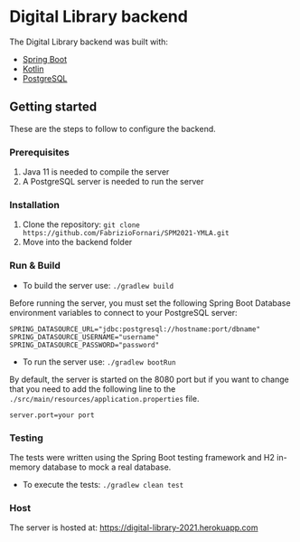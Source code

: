 # Digital Library backend

The Digital Library backend was built with:

- [Spring Boot](https://spring.io/projects/spring-boot)
- [Kotlin](https://kotlinlang.org/)
- [PostgreSQL](https://www.postgresql.org/)

## Getting started

These are the steps to follow to configure the backend.

### Prerequisites

1. Java 11 is needed to compile the server
2. A PostgreSQL server is needed to run the server

### Installation

1. Clone the repository: `git clone https://github.com/FabrizioFornari/SPM2021-YMLA.git`
2. Move into the backend folder

### Run & Build

- To build the server use: `./gradlew build`

Before running the server, you must set the following Spring Boot Database environment variables to connect to your
PostgreSQL server:

```
SPRING_DATASOURCE_URL="jdbc:postgresql://hostname:port/dbname"
SPRING_DATASOURCE_USERNAME="username"
SPRING_DATASOURCE_PASSWORD="password"
```

- To run the server use: `./gradlew bootRun`

By default, the server is started on the 8080 port but if you want to change that you need to add the following line to
the `./src/main/resources/application.properties` file.

```shell script
server.port=your port
```

### Testing

The tests were written using the Spring Boot testing framework and H2 in-memory database to mock a real database.

- To execute the tests: `./gradlew clean test`

### Host

The server is hosted at: https://digital-library-2021.herokuapp.com